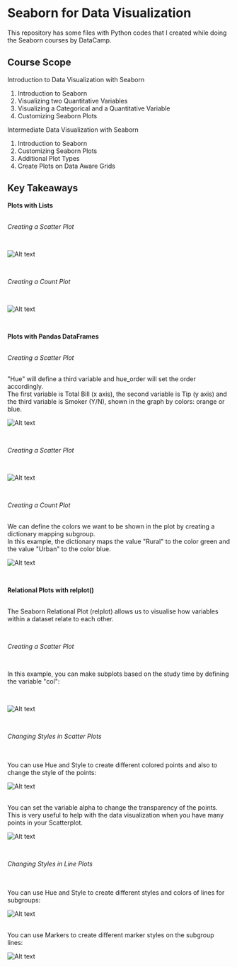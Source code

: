 # Seaborn for Data Visualization

This repository has some files with Python codes that I created while doing the Seaborn courses by DataCamp.

## Course Scope

Introduction to Data Visualization with Seaborn
1. Introduction to Seaborn
2. Visualizing two Quantitative Variables
3. Visualizing a Categorical and a Quantitative Variable
4. Customizing Seaborn Plots

Intermediate Data Visualization with Seaborn
1. Introduction to Seaborn
2. Customizing Seaborn Plots
3. Additional Plot Types
4. Create Plots on Data Aware Grids

## Key Takeaways

**Plots with Lists**
<br>
<br>

*Creating a Scatter Plot*

<br>

![Alt text](/screenshots/sns_scatter1.JPG)

<br>

*Creating a Count Plot*

<br>

![Alt text](/screenshots/sns_countplot1.JPG)

<br>

**Plots with Pandas DataFrames**
<br>
<br>

*Creating a Scatter Plot*

<br>
"Hue" will define a third variable and hue_order will set the order accordingly.
<br>
The first variable is Total Bill (x axis), the second variable is Tip (y axis) and the third variable is Smoker (Y/N), shown in the graph by colors: orange or blue.
<br>

![Alt text](/screenshots/sns_scatter2_hue.JPG)

<br>

*Creating a Scatter Plot*

<br>

![Alt text](/screenshots/sns_countplot2.JPG)

<br>

*Creating a Count Plot*

<br>
We can define the colors we want to be shown in the plot by creating a dictionary mapping subgroup.<br>
In this example, the dictionary maps the value "Rural" to the color green and the value "Urban" to the color blue.
<br>

![Alt text](/screenshots/sns_countplot2_palette.JPG)

<br>

**Relational Plots with relplot()**
<br>
<br>

The Seaborn Relational Plot (relplot) allows us to visualise how variables within a dataset relate to each other. 

<br>

*Creating a Scatter Plot*

<br>

In this example, you can make subplots based on the study time by defining the variable "col":

<br>

![Alt text](/screenshots/relplot1.JPG)

<br>

*Changing Styles in Scatter Plots*

<br>
<br>
You can use Hue and Style to create different colored points and also to change the style of the points:
<br>

![Alt text](/screenshots/relplot_style1.JPG)

<br>
You can set the variable alpha to change the transparency of the points. This is very useful to help with the data visualization when you have many points in your Scatterplot.
<br>

![Alt text](/screenshots/relplot_style2.JPG)

<br>

*Changing Styles in Line Plots*

<br>
<br>
You can use Hue and Style to create different styles and colors of lines for subgroups:
<br>

![Alt text](/screenshots/relplot_line1.JPG)

<br>
You can use Markers to create different marker styles on the subgroup lines:
<br>

![Alt text](/screenshots/relplot_line2.JPG)

<br>

